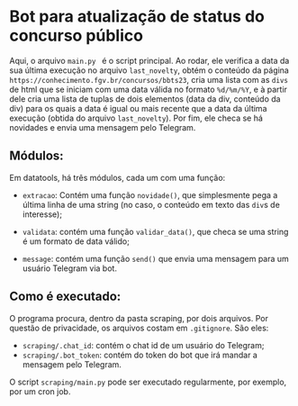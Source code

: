 # Bot para atualização de status do concurso público

Aqui, o arquivo `main.py ` é o script principal. Ao rodar, ele verifica a data da sua 
última execução no arquivo `last_novelty`, obtém o conteúdo da página 
`https://conhecimento.fgv.br/concursos/bbts23`, cria uma lista com as `divs` de html 
que se iniciam com uma data válida no formato `%d/%m/%Y`, e à partir dele cria uma 
lista de tuplas de dois elementos (data da div, conteúdo da div) para os quais a data 
é igual ou mais recente que a data da última execução (obtida do arquivo 
`last_novelty`). Por fim, ele checa se há novidades e envia uma mensagem pelo Telegram.

## Módulos: 

Em datatools, há três módulos, cada um com uma função: 

- `extracao`: Contém uma função `novidade()`, que simplesmente pega a última linha de 
uma string (no caso, o conteúdo em texto das `div`s de interesse);

- `validata`: contém uma função `validar_data()`, que checa se uma string é um formato 
de data válido;

- `message`: contém uma função `send()` que envia uma mensagem para um usuário 
Telegram via bot.

## Como é executado: 

O programa procura, dentro da pasta scraping, por dois arquivos. Por questão de 
privacidade, os arquivos costam em `.gitignore`. São eles:

- `scraping/.chat_id`: contém o chat id de um usuário do Telegram;
- `scraping/.bot_token`: contém do token do bot que irá mandar a mensagem pelo Telegram.

O script `scraping/main.py` pode ser executado regularmente, por exemplo, por um cron 
job.
